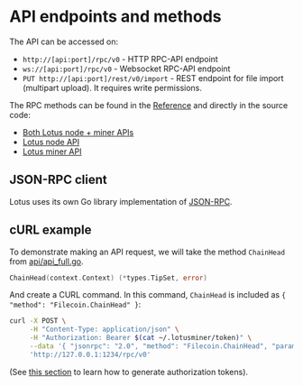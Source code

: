 # API endpoints and methods

The API can be accessed on:

- `http://[api:port]/rpc/v0` - HTTP RPC-API endpoint
- `ws://[api:port]/rpc/v0` - Websocket RPC-API endpoint
- `PUT http://[api:port]/rest/v0/import` - REST endpoint for file import (multipart upload). It requires write permissions.

The RPC methods can be found in the [Reference](en+api-methods) and directly in the source code:

- [Both Lotus node + miner APIs](https://github.com/filecoin-project/lotus/blob/master/api/api_common.go)
- [Lotus node API](https://github.com/filecoin-project/lotus/blob/master/api/api_full.go)
- [Lotus miner API](https://github.com/filecoin-project/lotus/blob/master/api/api_storage.go)


## JSON-RPC client

Lotus uses its own Go library implementation of [JSON-RPC](https://github.com/filecoin-project/go-jsonrpc).

## cURL example

To demonstrate making an API request, we will take the method `ChainHead` from [api/api_full.go](https://github.com/filecoin-project/lotus/blob/master/api/api_full.go).

```go
ChainHead(context.Context) (*types.TipSet, error)
```

And create a CURL command. In this command, `ChainHead` is included as `{ "method": "Filecoin.ChainHead" }`:

```sh
curl -X POST \
     -H "Content-Type: application/json" \
     -H "Authorization: Bearer $(cat ~/.lotusminer/token)" \
     --data '{ "jsonrpc": "2.0", "method": "Filecoin.ChainHead", "params": [], "id": 3 }' \
     'http://127.0.0.1:1234/rpc/v0'
```

(See [this section](en+remote-api) to learn how to generate authorization tokens).
